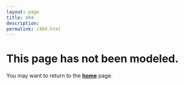 ```yaml
---
layout: page
title: 404
description: 
permalink: /404.html
---
```


# This page has not been modeled.

You may want to return to the **[home](https://me5763.github.io)** page.